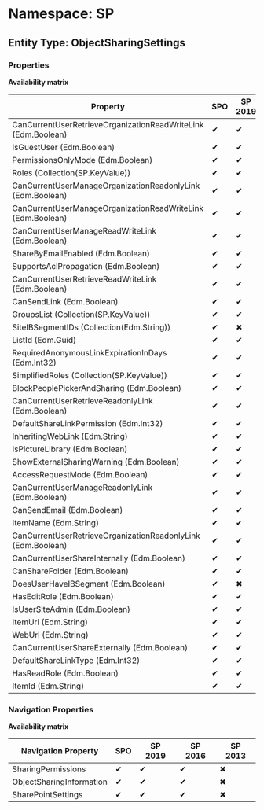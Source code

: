 # Namespace: SP
## Entity Type: ObjectSharingSettings

### Properties

**Availability matrix**

Property | SPO | SP 2019 | SP 2016 | SP 2013
----------|-----|---------|---------|--------
CanCurrentUserRetrieveOrganizationReadWriteLink (Edm.Boolean) | ✔ | ✔ | ✔ | ✖
IsGuestUser (Edm.Boolean) | ✔ | ✔ | ✔ | ✖
PermissionsOnlyMode (Edm.Boolean) | ✔ | ✔ | ✔ | ✖
Roles (Collection(SP.KeyValue)) | ✔ | ✔ | ✔ | ✖
CanCurrentUserManageOrganizationReadonlyLink (Edm.Boolean) | ✔ | ✔ | ✔ | ✖
CanCurrentUserManageOrganizationReadWriteLink (Edm.Boolean) | ✔ | ✔ | ✔ | ✖
CanCurrentUserManageReadWriteLink (Edm.Boolean) | ✔ | ✔ | ✔ | ✖
ShareByEmailEnabled (Edm.Boolean) | ✔ | ✔ | ✔ | ✖
SupportsAclPropagation (Edm.Boolean) | ✔ | ✔ | ✔ | ✖
CanCurrentUserRetrieveReadWriteLink (Edm.Boolean) | ✔ | ✔ | ✔ | ✖
CanSendLink (Edm.Boolean) | ✔ | ✔ | ✔ | ✖
GroupsList (Collection(SP.KeyValue)) | ✔ | ✔ | ✔ | ✖
SiteIBSegmentIDs (Collection(Edm.String)) | ✔ | ✖ | ✖ | ✖
ListId (Edm.Guid) | ✔ | ✔ | ✔ | ✖
RequiredAnonymousLinkExpirationInDays (Edm.Int32) | ✔ | ✔ | ✖ | ✖
SimplifiedRoles (Collection(SP.KeyValue)) | ✔ | ✔ | ✔ | ✖
BlockPeoplePickerAndSharing (Edm.Boolean) | ✔ | ✔ | ✖ | ✖
CanCurrentUserRetrieveReadonlyLink (Edm.Boolean) | ✔ | ✔ | ✔ | ✖
DefaultShareLinkPermission (Edm.Int32) | ✔ | ✔ | ✖ | ✖
InheritingWebLink (Edm.String) | ✔ | ✔ | ✔ | ✖
IsPictureLibrary (Edm.Boolean) | ✔ | ✔ | ✔ | ✖
ShowExternalSharingWarning (Edm.Boolean) | ✔ | ✔ | ✔ | ✖
AccessRequestMode (Edm.Boolean) | ✔ | ✔ | ✔ | ✖
CanCurrentUserManageReadonlyLink (Edm.Boolean) | ✔ | ✔ | ✔ | ✖
CanSendEmail (Edm.Boolean) | ✔ | ✔ | ✔ | ✖
ItemName (Edm.String) | ✔ | ✔ | ✔ | ✖
CanCurrentUserRetrieveOrganizationReadonlyLink (Edm.Boolean) | ✔ | ✔ | ✔ | ✖
CanCurrentUserShareInternally (Edm.Boolean) | ✔ | ✔ | ✔ | ✖
CanShareFolder (Edm.Boolean) | ✔ | ✔ | ✔ | ✖
DoesUserHaveIBSegment (Edm.Boolean) | ✔ | ✖ | ✖ | ✖
HasEditRole (Edm.Boolean) | ✔ | ✔ | ✔ | ✖
IsUserSiteAdmin (Edm.Boolean) | ✔ | ✔ | ✔ | ✖
ItemUrl (Edm.String) | ✔ | ✔ | ✔ | ✖
WebUrl (Edm.String) | ✔ | ✔ | ✔ | ✖
CanCurrentUserShareExternally (Edm.Boolean) | ✔ | ✔ | ✔ | ✖
DefaultShareLinkType (Edm.Int32) | ✔ | ✔ | ✖ | ✖
HasReadRole (Edm.Boolean) | ✔ | ✔ | ✔ | ✖
ItemId (Edm.String) | ✔ | ✔ | ✔ | ✖

### Navigation Properties

**Availability matrix**

Navigation Property | SPO | SP 2019 | SP 2016 | SP 2013
----------|-----|---------|---------|--------
SharingPermissions | ✔ | ✔ | ✔ | ✖
ObjectSharingInformation | ✔ | ✔ | ✔ | ✖
SharePointSettings | ✔ | ✔ | ✔ | ✖
